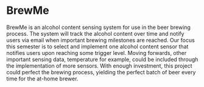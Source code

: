 # BrewMe
BrewMe is an alcohol content sensing system for use in the beer brewing process. The system will track the alcohol content over time and notify users via email when important brewing milestones are reached. Our focus this semester is to select and implement one alcohol content sensor that notifies users upon reaching some trigger level. Moving forwards, other important sensing data, temperature for example, could be included through the implementation of more sensors. With enough investment, this project could perfect the brewing process, yielding the perfect batch of beer every time for the at-home brewer.
